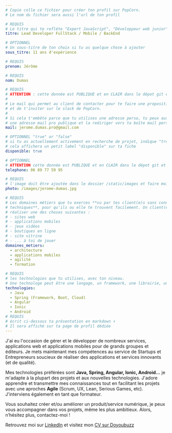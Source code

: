 ```yaml
---
# Copie colle ce fichier pour créer ton profil sur PopCorn.
# Le nom du fichier sera aussi l'url de ton profil

# REQUIS
# Le titre qui te refléte "Expert JavaScript", "Développeur web junior"
titre: Lead Developer FullStack / Mobile / BackEnd

# OPTIONNEL
# Un sous-titre de ton choix si tu as quelque chose à ajouter
sous_titre: 11 ans d'expérience

# REQUIS
prenom: Jérôme

# REQUIS
nom: Dumas

# REQUIS
# ATTENTION : cette donnée est PUBLIQUE et en CLAIR dans le dépot git et sur le site
#
# Le mail qui permet au client de contacter pour te faire une proposition de projet
# et de t'inviter sur le slack de PopCorn.
#
# Si cela t'embête parce que tu utilises une adresse perso, tu peux aussi te créer
# une adresse mail pro publique et la rediriger vers ta boîte mail perso
mail: jerome.dumas.pro@gmail.com

# OPTIONNEL "true" or "false"
# si tu as actuellement activement en recherche de projet, indique "true" ici,
# cela affichera un petit label "disponible" sur ta fiche
disponible: true

# OPTIONNEL
# ATTENTION cette donnée est PUBLIQUE et en CLAIR dans le dépot git et sur le site
telephone: 06 89 77 59 95

# REQUIS
# l'image doit être ajoutée dans le dossier /static/images et faire moins de 100ko ! Sa hauteur affichée sur le site sera de 300px, elle s'adaptera comme elle peut au responsive avec du css.
photo: /images/jerome-dumas.jpg

# REQUIS
# Les domaines métiers que tu exerces **vu par tes client(e)s sans connaissances
# techniques**, pour qu'ils ou elle te trouvent facilement. Un client(e) veut par exemple
# réaliser une des choses suivantes :
# - sites web
# - applications mobiles
# - jeux vidéos
# - boutiques en ligne
# - site vitrine
# - ... à toi de jouer
domaines_metiers:
  - architecture
  - applications mobiles
  - agilité
  - formation

# REQUIS
# les technologies que tu utilises, avec ton niveau.
# Une technologe peut être une langage, un framework, une librairie, un CMS ...
technologies:
  - Java
  - Spring (Framework, Boot, Cloud)
  - Angular
  - Ionic
  - Android
# REQUIS
# écrit ci-dessous ta présentation en markdown ⬇️
# Il sera affiché sur ta page de profil dédiée
---
```


J'ai eu l'occasion de gérer et le développer de nombreux services, applications web et applications mobiles pour de grands groupes et éditeurs. Je mets maintenant mes compétences au service de Startups et Entrepreneurs soucieux de réaliser des applications et services innovants (et de qualité).

Mes technologies préférées sont **Java, Spring, Angular, Ionic, Android...** je m'adapte à la plupart des projets et aux nouvelles technologies. J'adore apprendre et transmettre mes connaissances tout en facilitant les projets avec une aproches **Agile** (Scrum, UX, Lean, Serious Games, etc). J'interviens également en tant que formateur.

Vous souhaitez créer et/ou améliorer un produit/service numérique, je peux vous accompagner dans vos projets, même les plus ambitieux. Alors, n’hésitez plus, contactez-moi !

Retrouvez moi sur [LinkedIn](https://www.linkedin.com/in/jerome-dumas/) et visitez mon [CV sur Doyoubuzz](http://www.doyoubuzz.com/jerome-dumas)

